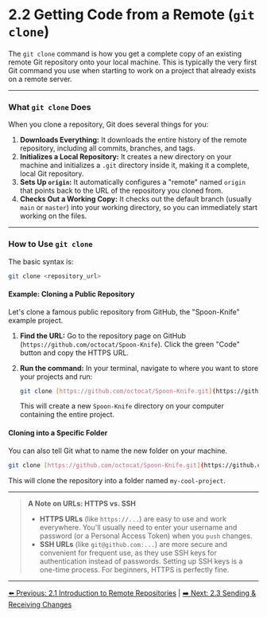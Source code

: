 # 2.2 Getting Code from a Remote (`git clone`)

The `git clone` command is how you get a complete copy of an existing remote Git repository onto your local machine. This is typically the very first Git command you use when starting to work on a project that already exists on a remote server.

---

### What `git clone` Does

When you clone a repository, Git does several things for you:

1.  **Downloads Everything:** It downloads the entire history of the remote repository, including all commits, branches, and tags.
2.  **Initializes a Local Repository:** It creates a new directory on your machine and initializes a `.git` directory inside it, making it a complete, local Git repository.
3.  **Sets Up `origin`:** It automatically configures a "remote" named `origin` that points back to the URL of the repository you cloned from.
4.  **Checks Out a Working Copy:** It checks out the default branch (usually `main` or `master`) into your working directory, so you can immediately start working on the files.

---

### How to Use `git clone`

The basic syntax is:
```bash
git clone <repository_url>
```

#### Example: Cloning a Public Repository

Let's clone a famous public repository from GitHub, the "Spoon-Knife" example project.

1.  **Find the URL:** Go to the repository page on GitHub (`https://github.com/octocat/Spoon-Knife`). Click the green "Code" button and copy the HTTPS URL.

2.  **Run the command:** In your terminal, navigate to where you want to store your projects and run:
    ```bash
    git clone [https://github.com/octocat/Spoon-Knife.git](https://github.com/octocat/Spoon-Knife.git)
    ```
    This will create a new `Spoon-Knife` directory on your computer containing the entire project.

#### Cloning into a Specific Folder

You can also tell Git what to name the new folder on your machine.
```bash
git clone [https://github.com/octocat/Spoon-Knife.git](https://github.com/octocat/Spoon-Knife.git) my-cool-project
```
This will clone the repository into a folder named `my-cool-project`.

---

> **A Note on URLs: HTTPS vs. SSH**
> * **HTTPS URLs** (like `https://...`) are easy to use and work everywhere. You'll usually need to enter your username and password (or a Personal Access Token) when you `push` changes.
> * **SSH URLs** (like `git@github.com:...`) are more secure and convenient for frequent use, as they use SSH keys for authentication instead of passwords. Setting up SSH keys is a one-time process. For beginners, HTTPS is perfectly fine.

---
[⬅️ Previous: 2.1 Introduction to Remote Repositories](2.1-intro-remotes.md) | [➡️ Next: 2.3 Sending & Receiving Changes](2.3-push-pull-fetch.md)

